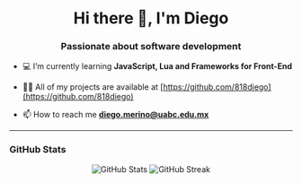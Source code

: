 <h1 align="center">Hi there 👋, I'm Diego</h1>
<h3 align="center">Passionate about software development</h3>

- 💻 I’m currently learning **JavaScript, Lua and Frameworks for Front-End**

- 👨‍💻 All of my projects are available at [https://github.com/818diego](https://github.com/818diego)

- 📫 How to reach me **diego.merino@uabc.edu.mx**

---

### GitHub Stats

<div align="center">
  <img src="https://github-readme-stats.vercel.app/api?username=818diego&show_icons=true&theme=radical" alt="GitHub Stats" />
  <img src="https://github-readme-streak-stats.herokuapp.com/?user=818diego&theme=radical" alt="GitHub Streak" />
</div>
